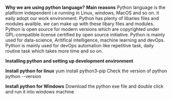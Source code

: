 **Why we are using python language?**
**Main reasons**
Python language is the platform independent i.e running in Linux, windows, MacOS and so on. it eaily adopt our work environment.
Python has plenty of libaries files and modules availble. we can make up with these libary files and modules.
Python is open source for modern versions which are copyrighted under GPL-compatible license certified by open source initiative.
Python is mainly used for data-science, Aritifical intelligence, machine learning and devOps.
Python is mainly used for devOps automation like repetitive task, daily routine task which takes more time and so on.

**Installing python and setting up development environment**

**Install python for linux**
yum install python3-pip
Check the version of python python --version

**Install python for Windows**
Download the python exe file and double click and run it into windows machine 





